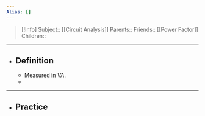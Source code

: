 ```yaml
---
Alias: []
---
```

> [!Info]
> Subject:: [[Circuit Analysis]]
> Parents:: 
> Friends:: [[Power Factor]]
> Children:: 
---
- ## Definition
	- Measured in $VA$.
	- 
---
- ## Practice